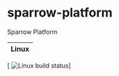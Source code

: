 # sparrow-platform
Sparrow Platform

| Linux | 
| :---- | 
[ ![Linux build status][1]] 

[1]: https://circleci.com/gh/pmlucero/sparrow-platform